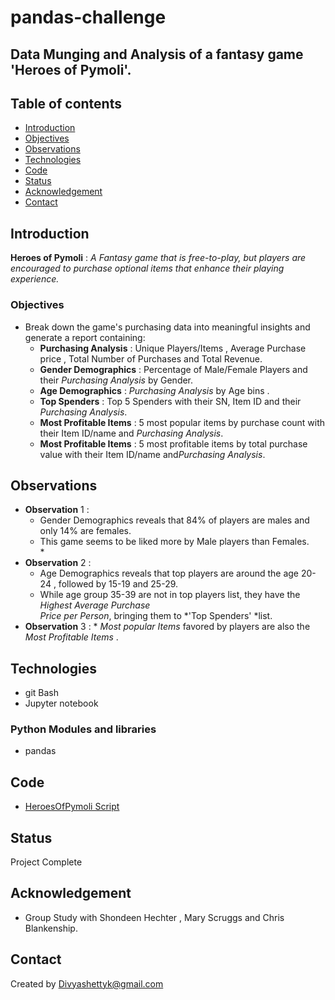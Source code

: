 # pandas-challenge## Data Munging and Analysis of a fantasy game 'Heroes of Pymoli'.## Table of contents* [Introduction ](#introduction )* [Objectives ](#objectives)* [Observations](#observations)* [Technologies](#technologies)* [Code](#code)* [Status](#status)* [Acknowledgement ](#acknowledgement )* [Contact](#contact)## Introduction__Heroes of Pymoli__  : *A Fantasy game that is free-to-play, but players are encouraged to purchase optional items that enhance their playing experience.*### Objectives -  Break down the game's purchasing data into meaningful insights and generate a report containing:     *  __Purchasing Analysis__ : Unique Players/Items , Average Purchase price , Total Number of Purchases and Total Revenue.     *  __Gender Demographics__ : Percentage of Male/Female Players and their *Purchasing Analysis* by Gender.     *   __Age Demographics__ : *Purchasing Analysis* by Age bins .     *   __Top Spenders__ : Top 5 Spenders with their SN, Item ID and their *Purchasing Analysis*.     *  __Most Profitable Items__ : 5 most popular items by purchase count with their Item ID/name and *Purchasing Analysis*.     *  __Most Profitable Items__ : 5 most profitable items by total purchase value with their Item ID/name and*Purchasing Analysis*.## Observations- __Observation__ 1 : 	 *  Gender Demographics reveals that 84% of players are males and only 14% are females.  	 *  This game seems to be liked more by Male players than Females.                                      * - __Observation__ 2 : 	 *   Age Demographics reveals that top players are around the age 20-24 , followed by 15-19                    and 25-29. 	 *  While age group 35-39 are not in top players list, they have the *Highest Average Purchase                                    Price per Person*, bringing them to *'Top Spenders' *list.- __Observation__ 3 : 	  *  *Most popular Items* favored by players are also the *Most Profitable Items* .           ## Technologies* git Bash* Jupyter notebook### Python Modules and libraries* pandas ## Code - [HeroesOfPymoli Script](/HeroesOfPymoli/HeroesOfPymoli_starter.ipynb)## StatusProject Complete## Acknowledgement - Group Study with Shondeen Hechter , Mary Scruggs and Chris Blankenship.## ContactCreated by [Divyashettyk@gmail.com](#divyashettyk@gmail.com)